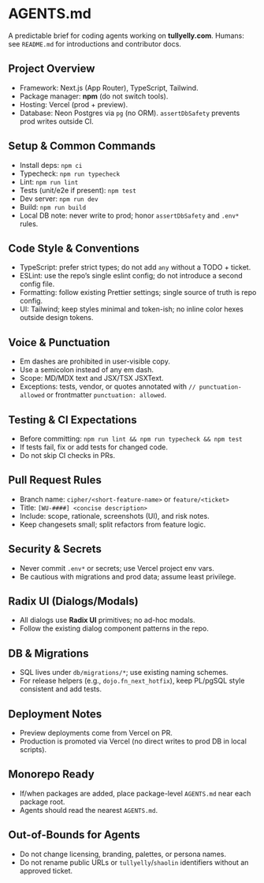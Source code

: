 # AGENTS.md

A predictable brief for coding agents working on **tullyelly.com**.
Humans: see `README.md` for introductions and contributor docs.

## Project Overview

- Framework: Next.js (App Router), TypeScript, Tailwind.
- Package manager: **npm** (do not switch tools).
- Hosting: Vercel (prod + preview).
- Database: Neon Postgres via `pg` (no ORM). `assertDbSafety` prevents prod writes outside CI.

## Setup & Common Commands

- Install deps: `npm ci`
- Typecheck: `npm run typecheck`
- Lint: `npm run lint`
- Tests (unit/e2e if present): `npm test`
- Dev server: `npm run dev`
- Build: `npm run build`
- Local DB note: never write to prod; honor `assertDbSafety` and `.env*` rules.

## Code Style & Conventions

- TypeScript: prefer strict types; do not add `any` without a TODO + ticket.
- ESLint: use the repo’s single eslint config; do not introduce a second config file.
- Formatting: follow existing Prettier settings; single source of truth is repo config.
- UI: Tailwind; keep styles minimal and token-ish; no inline color hexes outside design tokens.

## Voice & Punctuation

- Em dashes are prohibited in user-visible copy.
- Use a semicolon instead of any em dash.
- Scope: MD/MDX text and JSX/TSX JSXText.
- Exceptions: tests, vendor, or quotes annotated with `// punctuation-allowed` or frontmatter `punctuation: allowed`.


## Testing & CI Expectations

- Before committing: `npm run lint && npm run typecheck && npm test`
- If tests fail, fix or add tests for changed code.
- Do not skip CI checks in PRs.

## Pull Request Rules

- Branch name: `cipher/<short-feature-name>` or `feature/<ticket>`
- Title: `[WU-####] <concise description>`
- Include: scope, rationale, screenshots (UI), and risk notes.
- Keep changesets small; split refactors from feature logic.

## Security & Secrets

- Never commit `.env*` or secrets; use Vercel project env vars.
- Be cautious with migrations and prod data; assume least privilege.

## Radix UI (Dialogs/Modals)

- All dialogs use **Radix UI** primitives; no ad-hoc modals.
- Follow the existing dialog component patterns in the repo.

## DB & Migrations

- SQL lives under `db/migrations/*`; use existing naming schemes.
- For release helpers (e.g., `dojo.fn_next_hotfix`), keep PL/pgSQL style consistent and add tests.

## Deployment Notes

- Preview deployments come from Vercel on PR.
- Production is promoted via Vercel (no direct writes to prod DB in local scripts).

## Monorepo Ready

- If/when packages are added, place package-level `AGENTS.md` near each package root.
- Agents should read the nearest `AGENTS.md`.

## Out-of-Bounds for Agents

- Do not change licensing, branding, palettes, or persona names.
- Do not rename public URLs or `tullyelly`/`shaolin` identifiers without an approved ticket.

